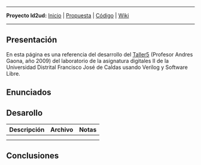 
---

**Proyecto ld2ud:** [Inicio](ld2ud.md) | [Propuesta](ld2udPropuestaProyecto.md) | [Código](http://code.google.com/p/altaimpedancia/source/browse/#svn/trunk/ld2ud/code) | [Wiki](http://code.google.com/p/altaimpedancia/w/list?q=label:ld2ud)

---

## Presentación ##
En esta página es una referencia del desarrollo del [Taller5](http://altaimpedancia.googlecode.com/svn/trunk/ld2ud/doc/Taller5.pdf) (Profesor Andres Gaona, año 2009) del laboratorio de la asignatura digitales II de la Universidad Distrital Francisco José de Caldas usando Verilog y Software Libre.
## Enunciados ##

## Desarollo ##
| **Descripción** | **Archivo** | **Notas** |
|:-----------------|:------------|:----------|
|  |  |  |
|  |  |  |

## Conclusiones ##